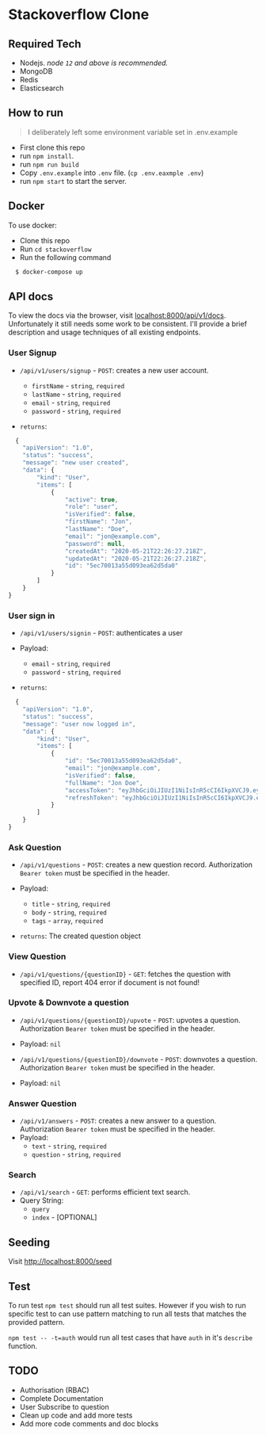 # Stackoverflow Clone

## Required Tech

+ Nodejs. _node `12` and above is recommended._
+ MongoDB
+ Redis
+ Elasticsearch

## How to run

> I deliberately left some environment variable set in .env.example

+ First clone this repo
+ run `npm install`.
+ run `npm run build`
+ Copy `.env.example` into `.env` file. (`cp .env.eaxmple .env`)
+ run `npm start` to start the server.

## Docker

To use docker:

+ Clone this repo
+ Run `cd stackoverflow`
+ Run the following command

```bash
  $ docker-compose up
```

## API docs

To view the docs via the browser, visit [localhost:8000/api/v1/docs](localhost:8000/api/v1/docs). Unfortunately it still needs some work to be consistent. I'll provide a brief description and usage techniques of all existing endpoints.

### User Signup

+ `/api/v1/users/signup` - `POST`: creates a new user account.
  + `firstName` - `string`, `required`
  + `lastName` - `string`, `required`
  + `email` - `string`, `required`
  + `password` - `string`, `required`

+ `returns`:

```javascript
  {
    "apiVersion": "1.0",
    "status": "success",
    "message": "new user created",
    "data": {
        "kind": "User",
        "items": [
            {
                "active": true,
                "role": "user",
                "isVerified": false,
                "firstName": "Jon",
                "lastName": "Doe",
                "email": "jon@example.com",
                "password": null,
                "createdAt": "2020-05-21T22:26:27.218Z",
                "updatedAt": "2020-05-21T22:26:27.218Z",
                "id": "5ec70013a55d093ea62d5da0"
            }
        ]
    }
}
```

### User sign in

+ `/api/v1/users/signin` - `POST`: authenticates a user
+ Payload:
  + `email` - `string`, `required`
  + `password` - `string`, `required`

+ `returns`:

```javascript
  {
    "apiVersion": "1.0",
    "status": "success",
    "message": "user now logged in",
    "data": {
        "kind": "User",
        "items": [
            {
                "id": "5ec70013a55d093ea62d5da0",
                "email": "jon@example.com",
                "isVerified": false,
                "fullName": "Jon Doe",
                "accessToken": "eyJhbGciOiJIUzI1NiIsInR5cCI6IkpXVCJ9.eyJ1c2VySWQiOiI1ZWM3MDAxM2E1NWQwOTNlYTYyZDVkYTAiLCJzdWIiOiI1ZWM3MDAxM2E1NWQwOTNlYTYyZDVkYTAiLCJyb2xlIjoidXNlciIsImlhdCI6MTU5MDEwMDMzMiwiZXhwIjoxNTkwMTAxMjMyLCJqdGkiOiIxNWMwMzg0YS01Yzc1LTRiMDAtYjZjZC1kM2IxNGQxM2Y5MGEifQ.E1ijvom5syRttHC4Owgi2tHmKGCDN2xCObdKypSGciE",
                "refreshToken": "eyJhbGciOiJIUzI1NiIsInR5cCI6IkpXVCJ9.eyJ1c2VySWQiOiI1ZWM3MDAxM2E1NWQwOTNlYTYyZDVkYTAiLCJzdWIiOiI1ZWM3MDAxM2E1NWQwOTNlYTYyZDVkYTAiLCJyb2xlIjoidXNlciIsImlhdCI6MTU5MDEwMDMzMiwiZXhwIjoxNTkxMzA5OTMyLCJqdGkiOiIxNWMwMzg0YS01Yzc1LTRiMDAtYjZjZC1kM2IxNGQxM2Y5MGEifQ.UpAqM4-hya2DnqsoZ-qQ2XU0ITfUY5OnNv9TYdM2S7o"
            }
        ]
    }
}
```

### Ask Question

+ `/api/v1/questions` - `POST`: creates a new question record. Authorization `Bearer token` must be specified in the header.
+ Payload:
  + `title` - `string`, `required`
  + `body` - `string`, `required`
  + `tags` - `array`, `required`

+ `returns`: The created question object

### View Question

+ `/api/v1/questions/{questionID}` - `GET`: fetches the question with specified ID, report 404 error if document is not found!

### Upvote & Downvote a question

+ `/api/v1/questions/{questionID}/upvote` - `POST`: upvotes a question. Authorization `Bearer token` must be specified in the header.
+ Payload: `nil`

+ `/api/v1/questions/{questionID}/downvote` - `POST`: downvotes a question. Authorization `Bearer token` must be specified in the header.
+ Payload: `nil`

### Answer Question

+ `/api/v1/answers` - `POST`: creates a new answer to a question. Authorization `Bearer token` must be specified in the header.
+ Payload:
  + `text` - `string`, `required`
  + `question` - `string`, `required`

### Search

+ `/api/v1/search` - `GET`: performs efficient text search.
+ Query String:
  + `query`
  + `index` - [OPTIONAL]

## Seeding

Visit <http://localhost:8000/seed>

## Test

To run test `npm test` should run all test suites. However if you wish to run specific test to can use pattern matching to run all tests that matches the provided pattern.

`npm test -- -t=auth` would run all test cases that have `auth` in it's `describe` function.

## TODO

+ Authorisation (RBAC)
+ Complete Documentation
+ User Subscribe to question
+ Clean up code and add more tests
+ Add more code comments and doc blocks
